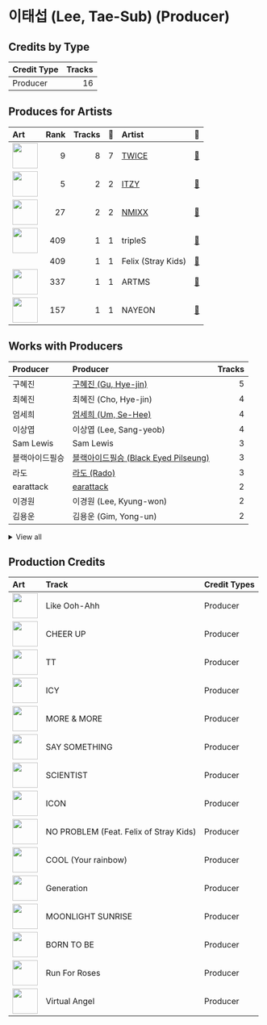 # 이태섭 (Lee, Tae-Sub) (Producer)

## Credits by Type

| Credit Type | Tracks |
|:---|---:|
| Producer | 16 |

## Produces for Artists

| Art | Rank | Tracks | 💚 | Artist | 🔗 |
|:---|---:|---:|---:|:---|:---|
| <img src="https://i.scdn.co/image/ab6761610000e5eb0c6952f39ba680489149a54c" alt="" width="50" /> | 9 | 8 | 7 | [TWICE](../../artists/twice/overview.md) | [🔗](https://open.spotify.com/artist/7n2Ycct7Beij7Dj7meI4X0) |
| <img src="https://i.scdn.co/image/ab6761610000e5ebb0e2700dbc17b43328038f7a" alt="" width="50" /> | 5 | 2 | 2 | [ITZY](../../artists/itzy/overview.md) | [🔗](https://open.spotify.com/artist/2KC9Qb60EaY0kW4eH68vr3) |
| <img src="https://i.scdn.co/image/ab6761610000e5eb1edc72b57c227d48e28888b1" alt="" width="50" /> | 27 | 2 | 2 | [NMIXX](../../artists/nmixx/overview.md) | [🔗](https://open.spotify.com/artist/28ot3wh4oNmoFOdVajibBl) |
| <img src="https://i.scdn.co/image/ab6761610000e5eb562386d76cf9051be82de6f5" alt="" width="50" /> | 409 | 1 | 1 | tripleS | [🔗](https://open.spotify.com/artist/5Z71xE9prhpHrqL5thVMyK) |
| | 409 | 1 | 1 | Felix (Stray Kids) | [🔗](https://open.spotify.com/artist/40zyx4iztMjRbIIoI802r4) |
| <img src="https://i.scdn.co/image/ab6761610000e5eb0576f9b8cd1e8c68afe0e3e6" alt="" width="50" /> | 337 | 1 | 1 | ARTMS | [🔗](https://open.spotify.com/artist/213zHiFZwtDVEqyxeCbk07) |
| <img src="https://i.scdn.co/image/ab6761610000e5ebfbdd3f060e1cbe9e8eeaecac" alt="" width="50" /> | 157 | 1 | 1 | NAYEON | [🔗](https://open.spotify.com/artist/1VwDG9aBflQupaFNjUru9A) |

## Works with Producers

| Producer | Producer | Tracks |
|:---|:---|---:|
| 구혜진 | [구혜진 (Gu, Hye-jin)](../구혜진_(gu,_hye-jin)/overview.md) | 5 |
| 최혜진 | 최혜진 (Cho, Hye-jin) | 4 |
| 엄세희 | [엄세희 (Um, Se-Hee)](../엄세희_(um,_se-hee)/overview.md) | 4 |
| 이상엽 | 이상엽 (Lee, Sang-yeob) | 4 |
| Sam Lewis | Sam Lewis | 3 |
| 블랙아이드필승 | [블랙아이드필승 (Black Eyed Pilseung)](../블랙아이드필승_(black_eyed_pilseung)/overview.md) | 3 |
| 라도 | [라도 (Rado)](../라도_(rado)/overview.md) | 3 |
| earattack | [earattack](../earattack/overview.md) | 2 |
| 이경원 | 이경원 (Lee, Kyung-won) | 2 |
| 김용운 | 김용운 (Gim, Yong-un) | 2 |


<details>
<summary>View all</summary>

| Producer | Producer | Tracks |
|:---|:---|---:|
| Arschtritt Lindgren | [Arschtritt Lindgren](../arschtritt_lindgren/overview.md) | 2 |
| 임찬미 | 임찬미 (Kim, Chan-mi) | 2 |
| 신지영 | 신지영 (Shin, Ji-young) | 2 |
| Melanie Joy Fontana | Melanie Joy Fontana | 2 |
| 박진영 | 박진영 (Park, Jin Young) | 2 |
| Andrew Choi | Andrew Choi | 1 |
| Jaden Jeong | Jaden Jeong | 1 |
| TBHits | TBHits | 1 |
| HOJI | HOJI | 1 |
| Sam Carter | Sam Carter | 1 |
| 박랑 | 박랑 (박랑) | 1 |
| Kriz | [Kriz](../kriz/overview.md) | 1 |
| Daniel Mikael Caesar | Daniel Mikael Caesar | 1 |
| Cameron Neilson | Cameron Neilson | 1 |
| 이기 | 이기 (IGGY) | 1 |
| won. | won. | 1 |
| Greg Bonnick | Greg Bonnick | 1 |
| Ellen Berg Tollbom | Ellen Berg Tollbom | 1 |
| Nano | Nano | 1 |
| 강영현 | 강영현 (Kang, Young-hyun) | 1 |
| Zara Larsson | Zara Larsson | 1 |
| 정호현 | 정호현 (정호현) | 1 |
| Hannah Robinson | Hannah Robinson | 1 |
| Cazzi Opeia | Cazzi Opeia | 1 |
| Anne-Marie | Anne-Marie | 1 |
| 이우현 | 이우현 (Lee, Woo-hyun) | 1 |
| EL CAPITXN | EL CAPITXN | 1 |
| Frankie Day | Frankie Day | 1 |
| 서은일 | 서은일 (Seo, Eun-il) | 1 |
| Taet Chesterton | Taet Chesterton | 1 |
| Arineh Karimi | Arineh Karimi | 1 |
| 조유리 | 조유리 (Jo, Yuri) | 1 |
| BADD | BADD | 1 |
| 72 | 72 | 1 |
| Kaedi Dalley | Kaedi Dalley | 1 |
| 이나일 | 이나일 (E, Na-Il) | 1 |
| 우민정 | 우민정 (Umin, Je-ong) | 1 |
| Sungwoo Kim | Sungwoo Kim | 1 |
| LDN Noise | [LDN Noise](../ldn_noise/overview.md) | 1 |
| Justin Tranter | Justin Tranter | 1 |
| PENOMECO | PENOMECO | 1 |
| Ludwig Lindell | Ludwig Lindell | 1 |
| Maria Marcus | Maria Marcus | 1 |
| 김종수 | 김종수 (Kim, Jong-soo) | 1 |
| 김연서 | 김연서 (Kim, Yeon-seo) | 1 |
| 아르마딜로 | 아르마딜로 (Armadillo) | 1 |
| Julia Michaels | Julia Michaels | 1 |
| 이스란 | 이스란 (Lee, Seran) | 1 |
| GG Ramirez | GG Ramirez | 1 |
| Mr. Franks | Mr. Franks | 1 |
| Nina Ann Nelson | Nina Ann Nelson | 1 |
| MNEK | MNEK | 1 |
| Danny Shah | Danny Shah | 1 |
| Hayden Chapman | Hayden Chapman | 1 |
| YUE | YUE | 1 |
| 임홍진 | 임홍진 (Im, Hong-Jin) | 1 |
| BIBI | BIBI | 1 |
| Lauren Dyson | Lauren Dyson | 1 |
| Ashley Alisha | Ashley Alisha | 1 |
| Noday | Noday | 1 |
| Arte | Arte | 1 |
| 이해솔 | 이해솔 (Lee, Hae Sol) | 1 |
| 박은정 | 박은정 (박은정) | 1 |
| ZENUR | ZENUR | 1 |
| Shift K3Y | Shift K3Y | 1 |
| Ayushy | Ayushy | 1 |
| 조한솔 | 조한솔 (Cho, Han-sol) | 1 |
| Sophia Pae | Sophia Pae | 1 |
| Gusten Dahlqvist | Gusten Dahlqvist | 1 |
| Call Me Loop | Call Me Loop | 1 |
| 정은경 | [정은경 (Jung, Eun-Kyung)](../정은경_(jung,_eun-kyung)/overview.md) | 1 |
| 심은지 | [심은지 (Sim, Eunjee)](../심은지_(sim,_eunjee)/overview.md) | 1 |

</details>


## Production Credits

| Art | Track | Credit Types |
|:---|:---|:---|
| <img src="https://i.scdn.co/image/ab67616d0000b273ce17f432c79c5e45ce88688f" alt="" width="50" /> | Like Ooh-Ahh | Producer |
| <img src="https://i.scdn.co/image/ab67616d0000b2739e9e3a1adcc32090690fd0b6" alt="" width="50" /> | CHEER UP | Producer |
| <img src="https://i.scdn.co/image/ab67616d0000b273387444ab2fc1f08dfe7915ab" alt="" width="50" /> | TT | Producer |
| <img src="https://i.scdn.co/image/ab67616d0000b2731260c9a4d42b2615c9f67bb0" alt="" width="50" /> | ICY | Producer |
| <img src="https://i.scdn.co/image/ab67616d0000b27324869424ae632466b839a8a8" alt="" width="50" /> | MORE & MORE | Producer |
| <img src="https://i.scdn.co/image/ab67616d0000b2736570fd05bcff5edcb16e617d" alt="" width="50" /> | SAY SOMETHING | Producer |
| <img src="https://i.scdn.co/image/ab67616d0000b273d1961ecb307c9e05ec8f7e82" alt="" width="50" /> | SCIENTIST | Producer |
| <img src="https://i.scdn.co/image/ab67616d0000b273d1961ecb307c9e05ec8f7e82" alt="" width="50" /> | ICON | Producer |
| <img src="https://i.scdn.co/image/ab67616d0000b2735fb4a9cfbeb3b7beb337ed02" alt="" width="50" /> | NO PROBLEM (Feat. Felix of Stray Kids) | Producer |
| <img src="https://i.scdn.co/image/ab67616d0000b273eb1b1bb1651e8cca563f3967" alt="" width="50" /> | COOL (Your rainbow) | Producer |
| <img src="https://i.scdn.co/image/ab67616d0000b2731be910fd8122cd805d651a8d" alt="" width="50" /> | Generation | Producer |
| <img src="https://i.scdn.co/image/ab67616d0000b27359f57a5ca507a3d3fed81ea6" alt="" width="50" /> | MOONLIGHT SUNRISE | Producer |
| <img src="https://i.scdn.co/image/ab67616d0000b273470d0ba5f707b141d1337cf2" alt="" width="50" /> | BORN TO BE | Producer |
| <img src="https://i.scdn.co/image/ab67616d0000b27381d97a31253b898bc4149195" alt="" width="50" /> | Run For Roses | Producer |
| <img src="https://i.scdn.co/image/ab67616d0000b2733eaf9b3c1c804fec2bb06ac0" alt="" width="50" /> | Virtual Angel | Producer |